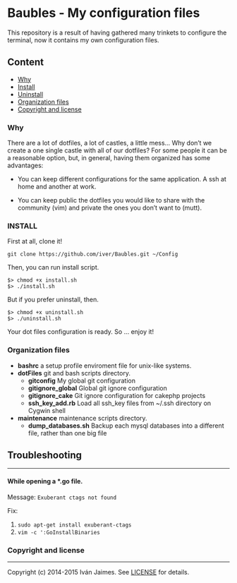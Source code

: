 Baubles - My configuration files
=======

This repository is a result of having gathered many trinkets to configure the terminal, now it contains my own configuration files.

## Content

* [Why](#why)
* [Install](#install)
* [Uninstall](#uninstall)
* [Organization files](#files)
* [Copyright and license](#copy)


### <a name="why"></a> Why

There are a lot of dotfiles, a lot of castles, a little mess… Why don’t we create a one single castle with all of our dotfiles? For some people it can be a reasonable option, but, in general, having them organized has some advantages:

* You can keep different configurations for the same application. A ssh at home and another at work.

* You can keep public the dotfiles you would like to share with the community (vim) and private the ones you don’t want to (mutt).

###  <a name="install"></a> INSTALL

First at all, clone it!

```
git clone https://github.com/iver/Baubles.git ~/Config
```

Then, you can run install script.

```
$> chmod +x install.sh
$> ./install.sh
```

But if you prefer uninstall, then.

```
$> chmod +x uninstall.sh
$> ./uninstall.sh
```

Your dot files configuration is ready. So ... enjoy it!

### <a name="files"></a> Organization files

- **bashrc** a setup profile enviroment file for unix-like systems.
- **dotFiles** git and bash scripts directory.
  - **gitconfig** My global git configuration
  - **gitignore_global**  Global git ignore configuration
  - **gitignore_cake**  Git ignore configuration for cakephp projects
  - **ssh_key_add.rb** Load all ssh_key files from ~/.ssh directory on Cygwin shell
- **maintenance** maintenance scripts directory.
  - **dump_databases.sh** Backup each mysql databases into a different file, rather than one big file

## Troubleshooting

***

#### While opening a *.go file.

Message: ``Exuberant ctags not found ``

Fix:

1.  ``` sudo apt-get install exuberant-ctags ```
2.  ``` vim -c ':GoInstallBinaries ```

### <a name="copy"></a> Copyright and license

***

Copyright (c) 2014-2015 Iván Jaimes. See [LICENSE](LICENSE) for details.
